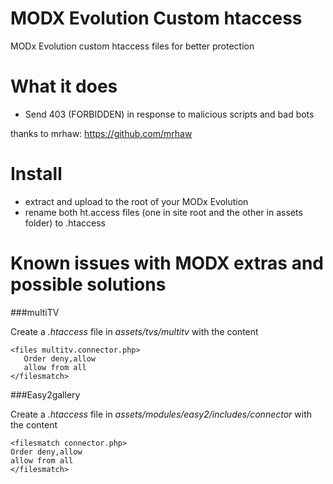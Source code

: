 MODX Evolution Custom htaccess
=========================

MODx Evolution custom htaccess files for better protection 

# What it does

* Send 403 (FORBIDDEN) in response to malicious scripts and bad bots

thanks to mrhaw: https://github.com/mrhaw


# Install

* extract and upload to the root of your MODx Evolution
* rename both ht.access files (one in site root and the other in assets folder) to .htaccess

# Known issues with MODX extras and possible solutions

###multiTV

Create a *.htaccess* file in *assets/tvs/multitv* with the content
```
<files multitv.connector.php>
   Order deny,allow
   allow from all
</filesmatch>
````

###Easy2gallery 

Create a *.htaccess* file in *assets/modules/easy2/includes/connector* with the content
```
<filesmatch connector.php>
Order deny,allow
allow from all
</filesmatch>
````

